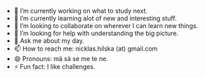 - 🔭 I’m currently working on what to study next.
- 🌱 I’m currently learning alot of new and interesting stuff.
- 👯 I’m looking to collaborate on wherever I can learn new things.
- 🤔 I’m looking for help with understanding the big picture.
- 💬 Ask me about my day.
- 📫 How to reach me: nicklas.hilska (at) gmail.com
- 😄 Pronouns: mä sä se me te ne.
- ⚡ Fun fact: I like challenges.
